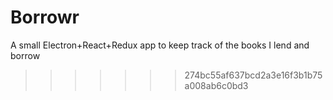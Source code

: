 # Borrowr
A small Electron+React+Redux app to keep track of the books I lend and borrow
>>>>>>> 274bc55af637bcd2a3e16f3b1b75a008ab6c0bd3
